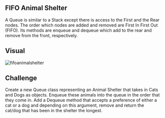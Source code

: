## FIFO Animal Shelter

A Queue is similar to a Stack except there is access to the First and the Rear nodes.  The order which nodes are added and removed are First In First Out (FIFO). Its methods are enqueue and dequeue which add to the rear and remove from the front, respectively.

## Visual
![fifoanimalshelter](https://user-images.githubusercontent.com/25948479/47447762-2b273200-d773-11e8-9708-dcaebf6fb703.jpg)


## Challenge
Create a new Queue class representing an Animal Shelter that takes in Cats and Dogs as objects. Enqueue these animals into the queue in the order that they come in.  Add a Dequeue method that accepts a preference of either a cat or a dog and depending on this argument, remove and return the cat/dog that has been in the shelter the longest.
